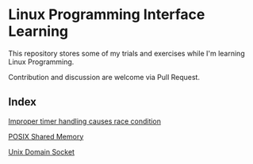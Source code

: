 # Linux Programming Interface Learning

This repository stores some of my trials and exercises while I'm learning Linux Programming.

Contribution and discussion are welcome via Pull Request.

## Index

[Improper timer handling causes race condition](https://github.com/maixuanhan/linux_programming_learning/tree/master/signal_handler)

[POSIX Shared Memory](https://github.com/maixuanhan/linux_programming_learning/tree/master/speed_test/shared_mem)

[Unix Domain Socket](https://github.com/maixuanhan/linux_programming_learning/tree/master/speed_test/unix_socket)
